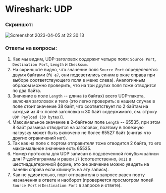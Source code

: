 # Wireshark: UDP

### Скриншот:

![Screenshot 2023-04-05 at 22 30 13](https://user-images.githubusercontent.com/65076429/230185162-e776ede2-b9c3-4449-bdb9-9434e87db9af.png)

### Ответы на вопросы:

1. Как мы видим, UDP-заголовок содержит четыре поля: `Source Port`, `Destination Port`, `Length` и `Checksum`.
2. На скриншоте видно, что значение поля `Source Port` определеяется двумя байтами (`f8 e7`, они подсветились синим в окне справа при выборе соответствующего поля в меню слева). 
Аналогичным образом можно проверить, что на три других поля тоже отводится по два байта.
3. Значение в поле `Length` -- длина (в байтах) всего UDP-пакета, включая заголовок и тело (это легко проверить: в нашем случае в поле стоит значение 38 байт,
что соответствует по 2 байтам на каждый из 4-х полей заголовка и 30 байт содержимого, см. строку `UDP Payload (30 bytes)`).
4. Максимальное значение в 2-байтном поле `Length` -- 65535, при этом 8 байт размера отводится на заголовок, поэтому в полезную нагрузку может быть включено не более 65527 байт (считая что других ограничений нет).
5. Так как на поле с портом отправителя тоже отводится 2 байта, то его максимальное значение есть 65535.
6. Номер протокола для UDP записан в подсвеченной голубым записи для IP-дейтаграммы и равен `17` (соответственно, `0x11` в шестнадцатеричной форме, это же значение можно увидеть на панели справа если кликнуть на эту запись).
7. Как не удивительно, порт отправителя в запросе равен порту назначения в ответе и наоборот (проверяется просмотром полей `Source Port` и `Destination Port` в запросе и ответе).
